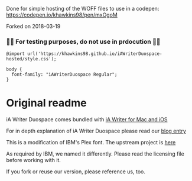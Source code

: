 Done for simple hosting of the WOFF files to use in a codepen: https://codepen.io/khawkins98/pen/mxOgoM

Forked on 2018-03-19

### 🚨🚨 For testing purposes, do not use in prdocution 🚨🚨

```
@import url('https://khawkins98.github.io/iAWriterDuospace-hosted/style.css');

body {
  font-family: "iAWriterDuospace Regular";
}
```

# Original readme

iA Writer Duospace comes bundled with [iA Writer for Mac and iOS](https://ia.net/writer/buy/)

For in depth explanation of iA Writer Duospace please read our [blog entry](http://ia.net/topics/in-search-of-the-perfect-writing-font/)

This is a modification of IBM's Plex font.
The upstream project is [here](https://github.com/IBM/type)

As required by IBM, we named it differently.
Please read the licensing file before working with it.

If you fork or reuse our version, please reference us, too.
